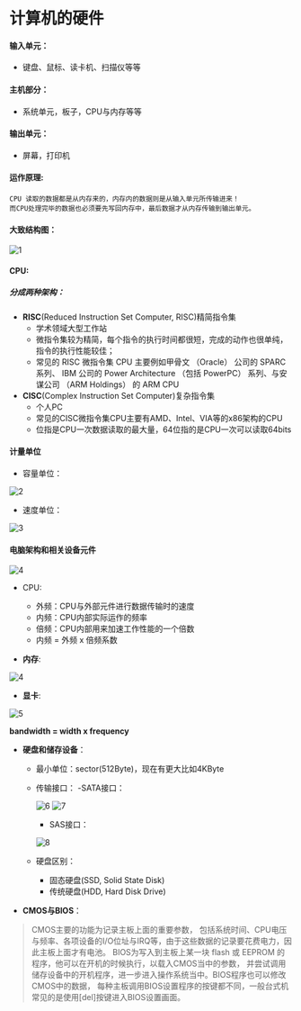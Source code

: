 # 计算机的硬件

#### 输入单元：
- 键盘、鼠标、读卡机、扫描仪等等
#### 主机部分：
- 系统单元，板子，CPU与内存等等
#### 输出单元：
- 屏幕，打印机

#### 运作原理:
    CPU 读取的数据都是从内存来的，内存内的数据则是从输入单元所传输进来！
    而CPU处理完毕的数据也必须要先写回内存中，最后数据才从内存传输到输出单元。

#### 大致结构图：
![1](./img/01Chapter/computer02.gif)

#### CPU:
##### 分成两种架构：
- **RISC**(Reduced Instruction Set Computer, RISC)精简指令集
    - 学术领域大型工作站
    - 微指令集较为精简，每个指令的执行时间都很短，完成的动作也很单纯，指令的执行性能较佳；
    - 常见的 RISC 微指令集 CPU 主要例如甲骨文 （Oracle） 公司的 SPARC 系列、 IBM 公司的 Power Architecture （包括 PowerPC） 系列、与安谋公司 （ARM Holdings） 的 ARM CPU 
- **CISC**(Complex Instruction Set Computer)复杂指令集
    - 个人PC
    - 常见的CISC微指令集CPU主要有AMD、Intel、VIA等的x86架构的CPU
    - 位指是CPU一次数据读取的最大量，64位指的是CPU一次可以读取64bits
      
#### 计量单位
- 容量单位：
  
![2](./img/01Chapter/Capture.PNG)

- 速度单位：
  
![3](./img/01Chapter/2.PNG)


#### 电脑架构和相关设备元件
![4](./img/01Chapter/Capture2.PNG)
- CPU:
    - 外频：CPU与外部元件进行数据传输时的速度
    - 内频：CPU内部实际运作的频率
    - 倍频：CPU内部用来加速工作性能的一个倍数
    - 内频 = 外频 x 倍频系数

- __内存__:
  
![4](./img/01Chapter/Capture3.PNG)

- __显卡__:
  
![5](./img/01Chapter/Capture4.PNG)

**bandwidth = width x frequency**

- __硬盘和储存设备__：
    - 最小单位：sector(512Byte)，现在有更大比如4KByte
    - 传输接口：
        -SATA接口：
      
        ![6](./img/01Chapter/Capture5.PNG)
        ![7](./img/01Chapter/Capture6.PNG)
      
        - SAS接口：
          
        ![8](./img/01Chapter/Capture7.PNG)
      
    - 硬盘区别：
        - 固态硬盘(SSD, Solid State Disk)
        - 传统硬盘(HDD, Hard Disk Drive)
    
- **CMOS与BIOS**：
>CMOS主要的功能为记录主板上面的重要参数， 包括系统时间、CPU电压与频率、各项设备的I/O位址与IRQ等，由于这些数据的记录要花费电力，因此主板上面才有电池。 BIOS为写入到主板上某一块 flash 或 EEPROM 的程序，他可以在开机的时候执行，以载入CMOS当中的参数， 并尝试调用储存设备中的开机程序，进一步进入操作系统当中。BIOS程序也可以修改CMOS中的数据， 每种主板调用BIOS设置程序的按键都不同，一般台式机常见的是使用[del]按键进入BIOS设置画面。


